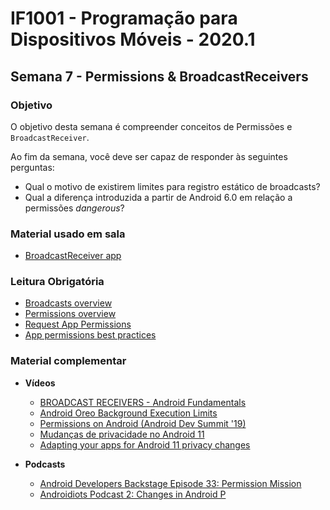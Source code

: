 # IF1001 - Programação para Dispositivos Móveis - 2020.1

## Semana 7 - Permissions & BroadcastReceivers

### Objetivo

O objetivo desta semana é compreender conceitos de Permissões e `BroadcastReceiver`.

Ao fim da semana, você deve ser capaz de responder às seguintes perguntas: 

- Qual o motivo de existirem limites para registro estático de broadcasts?
- Qual a diferença introduzida a partir de Android 6.0 em relação a permissões *dangerous*?

### Material usado em sala

- [BroadcastReceiver app](https://github.com/if1001/if1001.github.io/tree/master/2021-03-10/BroadcastReceivers)

### Leitura Obrigatória
- [Broadcasts overview](https://developer.android.com/guide/components/broadcasts)
- [Permissions overview](https://developer.android.com/guide/topics/permissions/overview)
- [Request App Permissions](https://developer.android.com/training/permissions/requesting)
- [App permissions best practices](https://developer.android.com/training/permissions/usage-notes)

### Material complementar

- **Vídeos**
  - [BROADCAST RECEIVERS - Android Fundamentals](https://www.youtube.com/watch?v=lldf3nei2rQ)
  - [Android Oreo Background Execution Limits](https://www.youtube.com/watch?v=Pumf_4yjTMc&t=22s)
  - [Permissions on Android (Android Dev Summit '19)](https://www.youtube.com/watch?v=7zSjDfP_xqg)
  - [Mudanças de privacidade no Android 11](https://www.youtube.com/watch?v=5w5h_UdIiqs)
  - [Adapting your apps for Android 11 privacy changes](https://www.youtube.com/watch?v=vaD-DPI6sgU)
  
- **Podcasts**
  - [Android Developers Backstage Episode 33: Permission Mission](http://androidbackstage.blogspot.com/2015/08/episode-33-permission-mission.html)
  - [Androidiots Podcast 2: Changes in Android P](https://medium.com/androidiots/androidiots-podcast-2-changes-in-android-p-6478fb9726c4)